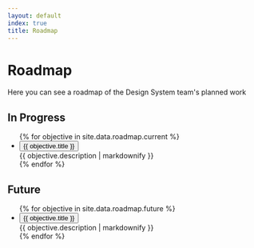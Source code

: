 ```yaml
---
layout: default
index: true
title: Roadmap
---
```


# Roadmap

<div class="va-introtext" markdown="1">
  Here you can see a roadmap of the Design System team's planned work
</div>


## In Progress

<ul class="usa-accordion" data-multiselectable="true">
{% for objective in site.data.roadmap.current %}
  <li>
    <button class="usa-accordion-button"
      aria-expanded="false"
      aria-controls="{{ objective.title }}">
      {{ objective.title }}
    </button>
    <div id="{{ objective.title }}" class="usa-accordion-content">
      {{ objective.description | markdownify }}
    </div>
  </li>
{% endfor %}
</ul>


## Future

<ul class="usa-accordion" data-multiselectable="true">
{% for objective in site.data.roadmap.future %}
  <li>
    <button class="usa-accordion-button"
      aria-expanded="false"
      aria-controls="{{ objective.title }}">
      {{ objective.title }}
    </button>
    <div id="{{ objective.title }}" class="usa-accordion-content">
      {{ objective.description | markdownify }}
    </div>
  </li>
{% endfor %}
</ul>
